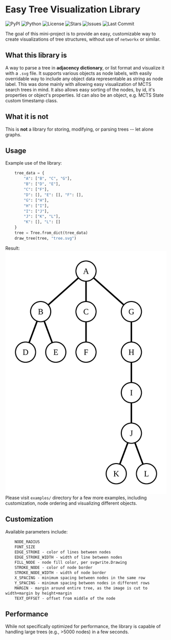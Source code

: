 # Easy Tree Visualization Library

![PyPI](https://img.shields.io/pypi/v/easytreevis?style=flat-square)
![Python](https://img.shields.io/badge/python-3.8%2B-blue?style=flat-square&logo=python)
![License](https://img.shields.io/github/license/denchal/easytreevis?style=flat-square)
![Stars](https://img.shields.io/github/stars/denchal/easytreevis?style=flat-square)
![Issues](https://img.shields.io/github/issues/denchal/easytreevis?style=flat-square)
![Last Commit](https://img.shields.io/github/last-commit/denchal/easytreevis?style=flat-square)

The goal of this mini-project is to provide an easy, customizable way to create visualizations of tree structures, without use of `networkx` or similar. <br>


## What this library is
A way to parse a tree in **adjacency dictionary**, or list format and visualize it with a `.svg` file.
It supports various objects as node labels, with easily overridable way to include any object data representable as string as node label. This was done mainly with allowing easy visualization of MCTS search trees in mind. It also allows easy sorting of the nodes, by id, it's properties or object's properties. Id can also be an object, e.g. MCTS State custom timestamp class.

## What it is not
This is **not** a library for storing, modifying, or parsing trees -- let alone graphs.

## Usage
Example use of the library:
```python
    tree_data = {
        "A": ["B", "C", "G"],
        "B": ["D", "E"],
        "C": ["F"],
        "D": [], "E": [], "F": [], 
        "G": ["H"],
        "H": ["I"],
        "I": ["J"],
        "J": ["K", "L"],
        "K": [], "L": []
    }
    tree = Tree.from_dict(tree_data)
    draw_tree(tree, "tree.svg")
```
Result: <br>
![tree](tree.svg) <br>
Please visit `examples/` directory for a few more examples, including customization, node ordering and visualizing different objects.

## Customization
Available parameters include:
```
    NODE_RADIUS
    FONT_SIZE
    EDGE_STROKE - color of lines between nodes
    EDGE_STROKE_WIDTH - width of line between nodes
    FILL_NODE - node fill color, per svgwrite.Drawing
    STROKE_NODE - color of node border
    STROKE_NODE_WIDTH - width of node border
    X_SPACING - minimum spacing between nodes in the same row
    Y_SPACING - minimum spacing between nodes in different rows
    MARGIN - margin around entire tree, as the image is cut to width+margin by height+margin
    TEXT_OFFSET - offset from middle of the node
```

## Performance
While not specifically optimized for performance, the library is capable of handling large trees (e.g., >5000 nodes) in a few seconds.
